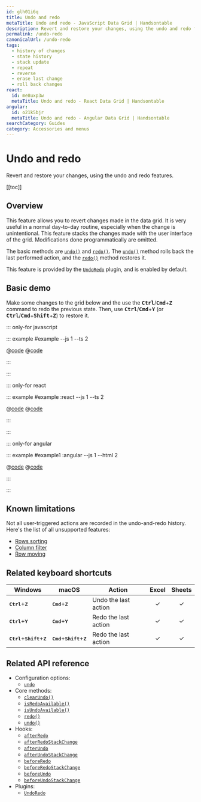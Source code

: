 ```yaml
---
id: glh01i6q
title: Undo and redo
metaTitle: Undo and redo - JavaScript Data Grid | Handsontable
description: Revert and restore your changes, using the undo and redo features.
permalink: /undo-redo
canonicalUrl: /undo-redo
tags:
  - history of changes
  - state history
  - stack update
  - repeat
  - reverse
  - erase last change
  - roll back changes
react:
  id: me8uxp3w
  metaTitle: Undo and redo - React Data Grid | Handsontable
angular:
  id: o21k5bjr
  metaTitle: Undo and redo - Angular Data Grid | Handsontable
searchCategory: Guides
category: Accessories and menus
---
```


# Undo and redo

Revert and restore your changes, using the undo and redo features.

[[toc]]

## Overview

This feature allows you to revert changes made in the data grid. It is very useful in a normal day-to-day routine, especially when the change is unintentional. This feature stacks the changes made with the user interface of the grid. Modifications done programmatically are omitted.

The basic methods are [`undo()`](@/api/undoRedo.md#undo) and [`redo()`](@/api/undoRedo.md#redo). The [`undo()`](@/api/undoRedo.md#undo) method rolls back the last performed action, and the [`redo()`](@/api/undoRedo.md#redo) method restores it.

This feature is provided by the [`UndoRedo`](@/api/undoRedo.md) plugin, and is enabled by default.

## Basic demo

Make some changes to the grid below and the use the <kbd>**Ctrl**</kbd>/<kbd>**Cmd**</kbd>+<kbd>**Z**</kbd> command to redo the previous state. Then, use <kbd>**Ctrl**</kbd>/<kbd>**Cmd**</kbd>+<kbd>**Y**</kbd> (or <kbd>**Ctrl**</kbd>/<kbd>**Cmd**</kbd>+<kbd>**Shift**</kbd>+<kbd>**Z**</kbd>) to restore it.

::: only-for javascript

::: example #example --js 1 --ts 2

@[code](@/content/guides/accessories-and-menus/undo-redo/javascript/example.js)
@[code](@/content/guides/accessories-and-menus/undo-redo/javascript/example.ts)

:::

:::


::: only-for react

::: example #example :react --js 1 --ts 2

@[code](@/content/guides/accessories-and-menus/undo-redo/react/example.jsx)
@[code](@/content/guides/accessories-and-menus/undo-redo/react/example.tsx)

:::

:::

::: only-for angular

::: example #example1 :angular --js 1 --html 2

@[code](@/content/guides/accessories-and-menus/undo-redo/angular/example1.js)
@[code](@/content/guides/accessories-and-menus/undo-redo/angular/example1.html)

:::

:::

## Known limitations

Not all user-triggered actions are recorded in the undo-and-redo history.
Here's the list of all unsupported features:

- [Rows sorting](@/guides/rows/rows-sorting/rows-sorting.md)
- [Column filter](@/guides/columns/column-filter/column-filter.md)
- [Row moving](@/guides/rows/row-moving/row-moving.md)

## Related keyboard shortcuts

| Windows                                                       | macOS                                                        | Action               |  Excel  | Sheets  |
| ------------------------------------------------------------- | ------------------------------------------------------------ | -------------------- | :-----: | :-----: |
| <kbd>**Ctrl**</kbd>+<kbd>**Z**</kbd>                        | <kbd>**Cmd**</kbd>+<kbd>**Z**</kbd>                        | Undo the last action | &check; | &check; |
| <kbd>**Ctrl**</kbd>+<kbd>**Y**</kbd>                        | <kbd>**Cmd**</kbd>+<kbd>**Y**</kbd>                        | Redo the last action | &check; | &check; |
| <kbd>**Ctrl**</kbd>+<kbd>**Shift**</kbd>+<kbd>**Z**</kbd> | <kbd>**Cmd**</kbd>+<kbd>**Shift**</kbd>+<kbd>**Z**</kbd> | Redo the last action | &check; | &check; |

## Related API reference

- Configuration options:
  - [`undo`](@/api/options.md#undo)
- Core methods:
  - [`clearUndo()`](@/api/core.md#clearundo)
  - [`isRedoAvailable()`](@/api/core.md#isredoavailable)
  - [`isUndoAvailable()`](@/api/core.md#isundoavailable)
  - [`redo()`](@/api/core.md#redo)
  - [`undo()`](@/api/core.md#undo)
- Hooks:
  - [`afterRedo`](@/api/hooks.md#afterredo)
  - [`afterRedoStackChange`](@/api/hooks.md#afterredostackchange)
  - [`afterUndo`](@/api/hooks.md#afterundo)
  - [`afterUndoStackChange`](@/api/hooks.md#afterundostackchange)
  - [`beforeRedo`](@/api/hooks.md#beforeredo)
  - [`beforeRedoStackChange`](@/api/hooks.md#beforeredostackchange)
  - [`beforeUndo`](@/api/hooks.md#beforeundo)
  - [`beforeUndoStackChange`](@/api/hooks.md#beforeundostackchange)
- Plugins:
  - [`UndoRedo`](@/api/undoRedo.md)
